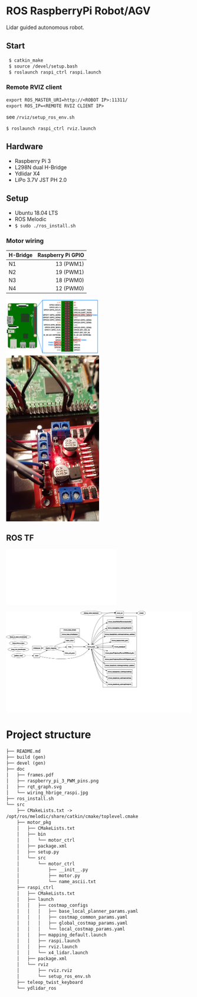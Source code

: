 # ROS RaspberryPi Robot/AGV  

Lidar guided autonomous robot.  

## Start  
```
 $ catkin_make  
 $ source /devel/setup.bash  
 $ roslaunch raspi_ctrl raspi.launch  
```

### Remote RVIZ client  
```
export ROS_MASTER_URI=http://<ROBOT IP>:11311/
export ROS_IP=<REMOTE RVIZ CLIENT IP> 
```
see `/rviz/setup_ros_env.sh`  
```
$ roslaunch raspi_ctrl rviz.launch
```  

## Hardware  

* Raspberry Pi 3  
* L298N dual H-Bridge  
* Ydlidar X4  
* LiPo 3.7V JST PH 2.0

## Setup  

* Ubuntu 18.04 LTS
* ROS Melodic  
* `$ sudo ./ros_install.sh`  

### Motor wiring  
H-Bridge | Raspberry Pi GPIO
--- | ---: 
N1 | 13 (PWM1)
N2 | 19 (PWM1)
N3 | 18 (PWM0)
N4 | 12 (PWM0)

<img alt="Raspi 3 PWM pins" src="doc/raspberry_pi_3_PWM_pins.png" width="50%">
<img alt="H-bridge wiring" src="doc/wiring_hbrige_raspi.jpg"  width="50%">

[//]: <> (https://funduino.de/nr-34-motoren-mit-h-bruecke-l298n-ansteuern)

## ROS TF  

![TF tree](doc/frames.pdf)  

<img alt="rqt_graph" src="doc/rqt_graph.svg" width="100%">

# Project structure  
```
├── README.md
├── build (gen)
├── devel (gen)
├── doc
│   ├── frames.pdf
│   ├── raspberry_pi_3_PWM_pins.png
│   ├── rqt_graph.svg
│   └── wiring_hbrige_raspi.jpg
├── ros_install.sh
└── src
    ├── CMakeLists.txt -> /opt/ros/melodic/share/catkin/cmake/toplevel.cmake
    ├── motor_pkg
    │   ├── CMakeLists.txt
    │   ├── bin
    │   │   └── motor_ctrl
    │   ├── package.xml
    │   ├── setup.py
    │   └── src
    │       └── motor_ctrl
    │           ├── __init__.py
    │           ├── motor.py
    │           └── name_ascii.txt
    ├── raspi_ctrl
    │   ├── CMakeLists.txt
    │   ├── launch
    │   │   ├── costmap_configs
    │   │   │   ├── base_local_planner_params.yaml
    │   │   │   ├── costmap_common_params.yaml
    │   │   │   ├── global_costmap_params.yaml
    │   │   │   └── local_costmap_params.yaml
    │   │   ├── mapping_default.launch
    │   │   ├── raspi.launch
    │   │   ├── rviz.launch
    │   │   └── x4_lidar.launch
    │   ├── package.xml
    │   └── rviz
    │       ├── rviz.rviz
    │       └── setup_ros_env.sh
    ├── teleop_twist_keyboard
    └── ydlidar_ros
```